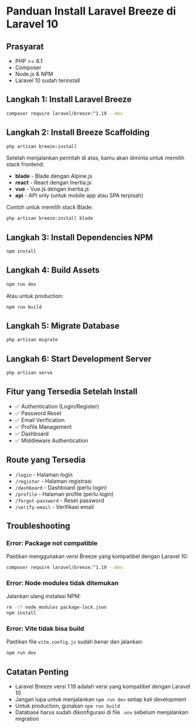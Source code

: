 # Panduan Install Laravel Breeze di Laravel 10

## Prasyarat
- PHP >= 8.1
- Composer
- Node.js & NPM
- Laravel 10 sudah terinstall

## Langkah 1: Install Laravel Breeze
```bash
composer require laravel/breeze:^1.19 --dev
```

## Langkah 2: Install Breeze Scaffolding
```bash
php artisan breeze:install
```

Setelah menjalankan perintah di atas, kamu akan diminta untuk memilih stack frontend:
- **blade** - Blade dengan Alpine.js
- **react** - React dengan Inertia.js
- **vue** - Vue.js dengan Inertia.js
- **api** - API only (untuk mobile app atau SPA terpisah)

Contoh untuk memilih stack Blade:
```bash
php artisan breeze:install blade
```

## Langkah 3: Install Dependencies NPM
```bash
npm install
```

## Langkah 4: Build Assets
```bash
npm run dev
```

Atau untuk production:
```bash
npm run build
```

## Langkah 5: Migrate Database
```bash
php artisan migrate
```

## Langkah 6: Start Development Server
```bash
php artisan serve
```

## Fitur yang Tersedia Setelah Install
- ✅ Authentication (Login/Register)
- ✅ Password Reset
- ✅ Email Verification
- ✅ Profile Management
- ✅ Dashboard
- ✅ Middleware Authentication

## Route yang Tersedia
- `/login` - Halaman login
- `/register` - Halaman registrasi
- `/dashboard` - Dashboard (perlu login)
- `/profile` - Halaman profile (perlu login)
- `/forgot-password` - Reset password
- `/verify-email` - Verifikasi email

## Troubleshooting

### Error: Package not compatible
Pastikan menggunakan versi Breeze yang kompatibel dengan Laravel 10:
```bash
composer require laravel/breeze:^1.19 --dev
```

### Error: Node modules tidak ditemukan
Jalankan ulang instalasi NPM:
```bash
rm -rf node_modules package-lock.json
npm install
```

### Error: Vite tidak bisa build
Pastikan file `vite.config.js` sudah benar dan jalankan:
```bash
npm run dev
```

## Catatan Penting
- Laravel Breeze versi 1.19 adalah versi yang kompatibel dengan Laravel 10
- Jangan lupa untuk menjalankan `npm run dev` setiap kali development
- Untuk production, gunakan `npm run build`
- Database harus sudah dikonfigurasi di file `.env` sebelum menjalankan migration
